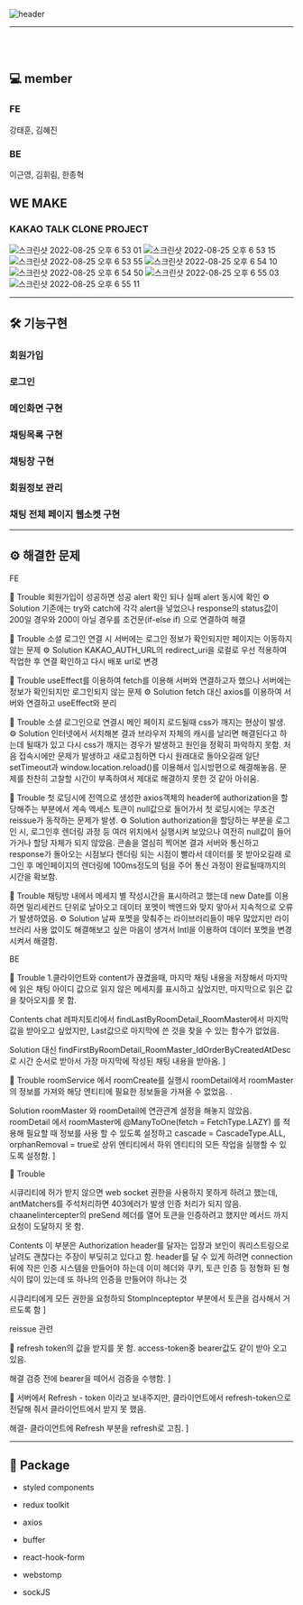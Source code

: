 ![header](https://capsule-render.vercel.app/api?type=waving&color=FFEB33&height=300&section=header&text=kakao%20talk&fontSize=90)

<hr>

<br>

<br>

## 💻 member

### FE

강태훈, 김혜진

### BE

이근영, 김휘림, 한종혁


## WE MAKE

### KAKAO TALK CLONE PROJECT
![스크린샷 2022-08-25 오후 6 53 01](https://user-images.githubusercontent.com/103446802/186634849-df6161f9-1220-4b65-ac57-32ab43884243.png)
![스크린샷 2022-08-25 오후 6 53 15](https://user-images.githubusercontent.com/103446802/186634876-5f300753-f409-4b4e-ab30-4604fc0ede8a.png)
![스크린샷 2022-08-25 오후 6 53 55](https://user-images.githubusercontent.com/103446802/186634889-02c1b9cb-c224-43d0-87ef-abadde8b4285.png)
![스크린샷 2022-08-25 오후 6 54 10](https://user-images.githubusercontent.com/103446802/186634914-ceee965b-a8c7-4b30-9881-7fda9499905d.png)
![스크린샷 2022-08-25 오후 6 54 50](https://user-images.githubusercontent.com/103446802/186634930-31fb6f3f-797a-4aa7-a889-3675dff5064f.png)
![스크린샷 2022-08-25 오후 6 55 03](https://user-images.githubusercontent.com/103446802/186634988-825f2d98-31a2-4f6d-aa92-1cc97a437a03.png)
![스크린샷 2022-08-25 오후 6 55 11](https://user-images.githubusercontent.com/103446802/186635037-641e8a9a-bf64-4df9-a43a-b8a9c08c1642.png)




<hr>

## 🛠 기능구현

### 회원가입

### 로그인

### 메인화면 구현

### 채팅목록 구현

### 채팅창 구현

### 회원정보 관리

### 채팅 전체 페이지 웹소켓 구현

<hr>

## ⚙️ 해결한 문제



FE

📍 Trouble
회원가입이 성공하면 성공 alert 확인 되나 실패 alert 동시에 확인
⚙️ Solution
기존에는 try와 catch에 각각 alert을 넣었으나 response의 status값이 200일 경우와 200이 아닐 경우를 조건문(if-else if) 으로 연결하여 해결

📍 Trouble
소셜 로그인 연결 시 서버에는 로그인 정보가 확인되지만 페이지는 이동하지 않는 문제
⚙️ Solution
KAKAO_AUTH_URL의 redirect_uri을 로컬로 우선 적용하여 작업한 후 연결 확인하고 다시 배포 url로 변경

📍 Trouble
useEffect를 이용하여 fetch를 이용해 서버와 연결하고자 했으나 서버에는 정보가 확인되지만 로그인되지 않는 문제
⚙️ Solution
fetch 대신 axios를 이용하여 서버와 연결하고 useEffect와 분리

📍 Trouble
소셜 로그인으로 연결시 메인 페이지 로드될때 css가 깨지는 현상이 발생.
⚙️ Solution
인터넷에서 서치해본 결과 브라우저 자체의 캐시를 날리면 해결된다고 하는데 될때가 있고 다시 css가 깨지는 경우가 발생하고 원인을 정확히 파악하지 못함.
처음 접속시에만 문제가 발생하고 새로고침하면 다시 원래대로 돌아오길래 일단 setTimeout과 window.location.reload()를 이용해서 임시방편으로 해결해놓음.
문제를 찬찬히 고찰할 시간이 부족하여서 제대로 해결하지 못한 것 같아 아쉬움.

📍 Trouble
첫 로딩시에 전역으로 생성한 axios객체의 header에 authorization을 할당해주는 부분에서 계속 엑세스 토큰이 null값으로 들어가서 
첫 로딩시에는 무조건 reissue가 동작하는 문제가 발생.
⚙️ Solution
authorization을 할당하는 부분을 로그인 시, 로그인후 렌더링 과정 등 여러 위치에서 실행시켜 보았으나 여전히 null값이 들어가거나 할당 자체가 되지 않았음.
콘솔을 열심히 찍어본 결과 서버와 통신하고 response가 돌아오는 시점보다 렌더링 되는 시점이 빨라서 데이터를 못 받아오길래 로그인 후 메인페이지의 렌더링에
100ms정도의 텀을 주어 통신 과정이 완료될때까지의 시간을 확보함.

📍 Trouble
채팅방 내에서 메세지 별 작성시간을 표시하려고 했는데 new Date를 이용하면 밀리세컨드 단위로 날아오고 데이터 포멧이 백엔드와 맞지 앟아서 지속적으로 오류가 발생하였음.
⚙️ Solution
날짜 포멧을 맞춰주는 라이브러리들이 매우 많았지만 라이브러리 사용 없이도 해결해보고 싶은 마음이 생겨서 Intl을 이용하여 데이터 포멧을 변경시켜서 해결함.




BE

📍 Trouble
1.클라이언트와 content가 끊겼을때, 마지막 채팅 내용을 저장해서 마지막에 읽은 채팅 아이디 값으로
읽지 않은 메세지를 표시하고 싶었지만, 마지막으로 읽은 값을 찾아오지를 못 함.

Contents
chat 레파지토리에서 findLastByRoomDetail_RoomMaster에서 마지막 값을 받아오고 싶었지만, 
Last값으로 마지막에 쓴 것을 찾을 수 있는 함수가 없었음.

Solution
대신 findFirstByRoomDetail_RoomMaster_IdOrderByCreatedAtDesc로 시간 순서로 받아서 가장 마지막에 작성된 채팅 내용을 받아옴.
]


📍 Trouble
roomService 에서 roomCreate를 실행시 roomDetail에서 roomMaster의 정보를 가져와 
해당 엔티티에 필요한 정보들을 가져올 수 없었음. .

Solution 
roomMaster 와 roomDetail에 연관관계 설정을 해놓지 않았음.
roomDetail 에서 roomMaster에 @ManyToOne(fetch = FetchType.LAZY) 를 적용해 
필요할 때 정보를 사용 할 수 있도록 설정하고 cascade = CascadeType.ALL, orphanRemoval = true로 
상위 엔티티에서 하위 엔티티의 모든 작업을 실행할 수 있도록 설정함.
]

📍 Trouble 

시큐리티에 허가 받지 않으면 web socket 권한을 사용하지 못하게 하려고 했는데,
antMatchers를 주석처리하면 403에러가 발생 인증 처리가 되지 않음.
chaanelintercepter의 preSend 헤더를 열어 토큰을 인증하려고 했지만 
메서드 까지 요청이 도달하지 못 함.

Contents
이 부분은 Authorization header를 달자는 입장과 보인이 쿼리스트링으로 날려도 괜찮다는
주장이 부딪히고 있다고 함.
header를 달 수 있게 하려면 connection 뒤에 작은 인증 시스템을 만들어야 하는데
이미 헤더와 쿠키, 토큰 인증 등 정형화 된 형식이 많이 있는데
또 하나의 인증을 만들어야 하냐는 것

시큐리티에게 모든 권한을 요청하되 StompIncepteptor 부분에서 토큰을 검사해서 거르도록 함
]

reissue 관련

📍 refresh token의 값을 받지를 못 함.
access-token중 bearer값도 같이 받아 오고 있음.

해결
검증 전에 bearer을 떼어서 검증을 수행함.
]



📍 서버에서 Refresh - token 이라고 보내주지만,
클라이언트에서 refresh-token으로 전달해 줘서 클라이언트에서 받지 못 했음.

해결- 
클라이언트에 Refresh 부분을 refresh로 고침.
]

<hr>

## 🧰 Package

+ styled components
- redux toolkit
+ axios
- buffer
+ react-hook-form
- webstomp
+ sockJS













